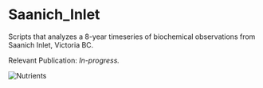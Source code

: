 # Saanich_Inlet

Scripts that analyzes a 8-year timeseries of biochemical observations from Saanich Inlet, Victoria BC.

Relevant Publication: *In-progress.*

![Nutrients](https://user-images.githubusercontent.com/68400556/126672576-4be4080e-d983-4755-96d1-faf7006ca88f.png)
